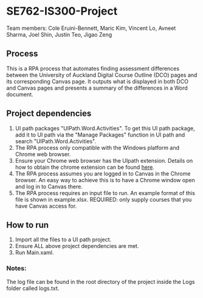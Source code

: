 # SE762-IS300-Project
Team members: Cole Eruini-Bennett, Maric Kim, Vincent Lo, Avneet Sharma, Joel Shin, Justin Teo, Jigao Zeng

## Process
This is a RPA process that automates finding assessment differences between the University of Auckland Digital Course Outline (DCO) pages and its corresponding Canvas page. It outputs what is displayed in both DCO and Canvas pages and presents a summary of the differences in a Word document. 

## Project dependencies
1. UI path packages "UIPath.Word.Activities". To get this UI path package, add it to UI path via the "Manage Packages" function in UI path and search "UIPath.Word.Activities".
2. The RPA process only compatible with the Windows platform and Chrome web browser.
3. Ensure your Chrome web browser has the UIpath extension. Details on how to obtain the chrome extension can be found [here](https://docs.uipath.com/installation-and-upgrade/docs/studio-extension-for-chrome). 
4. The RPA process assumes you are logged in to Canvas in the Chrome browser. An easy way to achieve this is to have a Chrome window open and log in to Canvas there.
5. The RPA process requires an input file to run. An example format of this file is shown in example.xlsx. REQUIRED: only supply courses that you have Canvas access for.

## How to run
1. Import all the files to a UI path project.
2. Ensure ALL above project dependencies are met.
3. Run Main.xaml.

### Notes:
The log file can be found in the root directory of the project inside the Logs folder called logs.txt.
